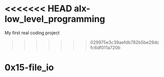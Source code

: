 <<<<<<< HEAD
alx-low_level_programming
=======
My first real coding project
>>>>>>> 029975e3c39aefdb782b5be29dcfc6df011a720b
# 0x15-file_io
